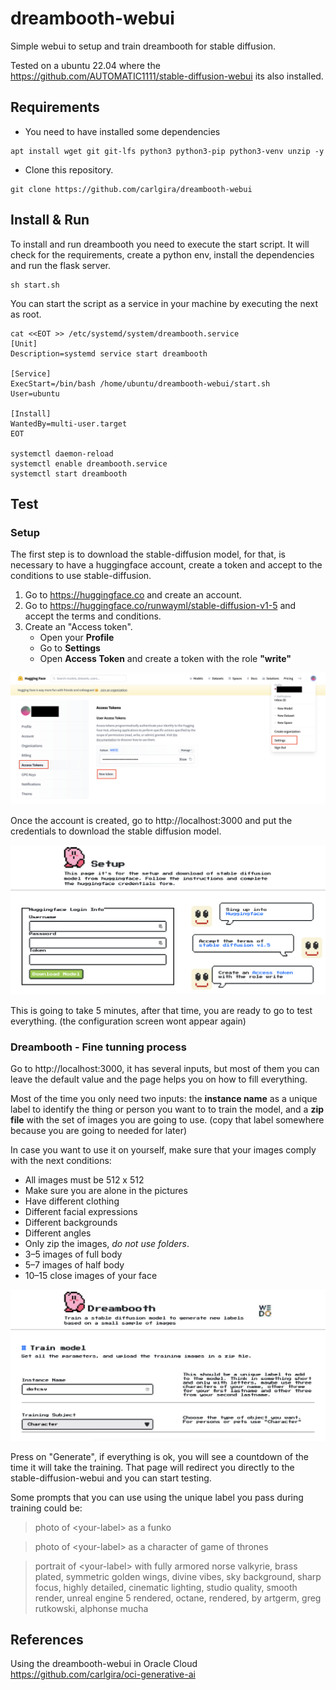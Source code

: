 # dreambooth-webui
Simple webui to setup and train dreambooth for stable diffusion.

Tested on a ubuntu 22.04 where the https://github.com/AUTOMATIC1111/stable-diffusion-webui its also installed.

## Requirements
- You need to have installed some dependencies

```
apt install wget git git-lfs python3 python3-pip python3-venv unzip -y
```

- Clone this repository.
```
git clone https://github.com/carlgira/dreambooth-webui
```

## Install & Run
To install and run dreambooth you need to execute the start script. It will check for the requirements, create a python env, install the dependencies and run the flask server.
```
sh start.sh
```

You can start the script as a service in your machine by executing the next as root.
```
cat <<EOT >> /etc/systemd/system/dreambooth.service
[Unit]
Description=systemd service start dreambooth

[Service]
ExecStart=/bin/bash /home/ubuntu/dreambooth-webui/start.sh
User=ubuntu

[Install]
WantedBy=multi-user.target
EOT

systemctl daemon-reload
systemctl enable dreambooth.service
systemctl start dreambooth
```

## Test

### Setup
The first step is to download the stable-diffusion model, for that, is necessary to have a huggingface account, create a token and accept to the conditions to use stable-diffusion.

1. Go to https://huggingface.co and create an account.
2. Go to https://huggingface.co/runwayml/stable-diffusion-v1-5 and accept the terms and conditions.
3. Create an "Access token".
    - Open your **Profile**
    - Go to **Settings**
    - Open **Access Token** and create a token with the role **"write"**

<img src="images/huggingface-token.png" />

Once the account is created, go to http://localhost:3000 and put the credentials to download the stable diffusion model.

<img src="images/setup-sd-model.png" />

This is going to take 5 minutes, after that time, you are ready to go to test everything. (the configuration screen wont appear again)


### Dreambooth - Fine tunning process
Go to http://localhost:3000, it has several inputs, but most of them you can leave the default value and the page helps you on how to fill everything. 

Most of the time you only need two inputs: the **instance name** as a unique label to identify the thing or person you want to to train the model, and a **zip file** with the set of images you are going to use. (copy that label somewhere because you are going to needed for later)

In case you want to use it on yourself, make sure that your images comply with the next conditions:
- All images must be 512 x 512
- Make sure you are alone in the pictures
- Have different clothing
- Different facial expressions
- Different backgrounds
- Different angles
- Only zip the images, *do not use folders*.
- 3–5 images of full body
- 5–7 images of half body
- 10–15 close images of your face

<img src="images/dreambooth-webui.png" />

Press on "Generate", if everything is ok, you will see a countdown of the time it will take the training. That page will redirect you directly to the stable-diffusion-webui and you can start testing.

Some prompts that you can use using the unique label you pass during training could be:

> photo of &lt;your-label&gt; as a funko

> photo of &lt;your-label&gt; as a character of game of thrones

> portrait of &lt;your-label&gt; with fully armored norse valkyrie, brass plated, symmetric golden wings, divine vibes,  sky background, sharp focus, highly detailed, cinematic lighting, studio quality, smooth render, unreal engine 5 rendered, octane, rendered, by artgerm, greg rutkowski, alphonse mucha

## References
Using the dreambooth-webui in Oracle Cloud https://github.com/carlgira/oci-generative-ai
